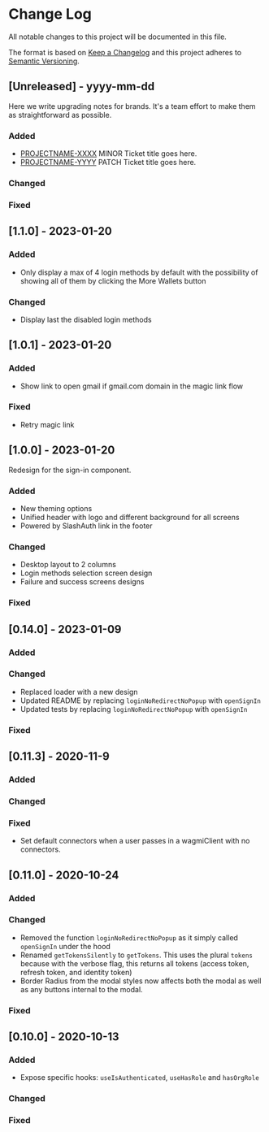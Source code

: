 # Change Log

All notable changes to this project will be documented in this file.

The format is based on [Keep a Changelog](http://keepachangelog.com/)
and this project adheres to [Semantic Versioning](http://semver.org/).

## [Unreleased] - yyyy-mm-dd

Here we write upgrading notes for brands. It's a team effort to make them as
straightforward as possible.

### Added

- [PROJECTNAME-XXXX](http://tickets.projectname.com/browse/PROJECTNAME-XXXX)
  MINOR Ticket title goes here.
- [PROJECTNAME-YYYY](http://tickets.projectname.com/browse/PROJECTNAME-YYYY)
  PATCH Ticket title goes here.

### Changed

### Fixed

## [1.1.0] - 2023-01-20

### Added

- Only display a max of 4 login methods by default with the possibility of showing all of them by clicking the More Wallets button

### Changed

- Display last the disabled login methods

## [1.0.1] - 2023-01-20

### Added

- Show link to open gmail if gmail.com domain in the magic link flow

### Fixed

- Retry magic link

## [1.0.0] - 2023-01-20

Redesign for the sign-in component.

### Added

- New theming options
- Unified header with logo and different background for all screens
- Powered by SlashAuth link in the footer

### Changed

- Desktop layout to 2 columns
- Login methods selection screen design
- Failure and success screens designs

### Fixed

## [0.14.0] - 2023-01-09

### Added

### Changed

- Replaced loader with a new design
- Updated README by replacing `loginNoRedirectNoPopup` with `openSignIn`
- Updated tests by replacing `loginNoRedirectNoPopup` with `openSignIn`

### Fixed

## [0.11.3] - 2020-11-9

### Added

### Changed

### Fixed

- Set default connectors when a user passes in a wagmiClient with no connectors.

## [0.11.0] - 2020-10-24

### Added

### Changed

- Removed the function `loginNoRedirectNoPopup` as it simply called `openSignIn` under the hood
- Renamed `getTokensSilently` to `getTokens`. This uses the plural `tokens` because with the verbose flag, this returns all tokens (access token, refresh token, and identity token)
- Border Radius from the modal styles now affects both the modal as well as any buttons internal to the modal.

### Fixed

## [0.10.0] - 2020-10-13

### Added

- Expose specific hooks: `useIsAuthenticated`, `useHasRole` and `hasOrgRole`

### Changed

### Fixed
